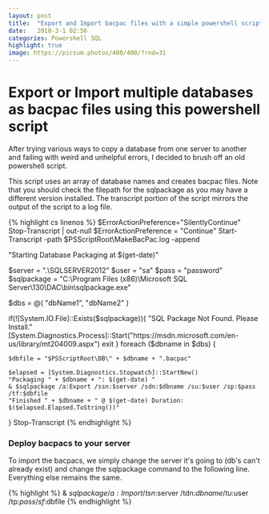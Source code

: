 ```yaml
---
layout: post
title:  "Export and Import bacpac files with a simple powershell script"
date:   2018-3-1 02:56
categories: Powershell SQL
highlight: true
image: https://picsum.photos/400/400/?rnd=31
---
```

# Export or Import multiple databases as bacpac files using this powershell script

After trying various ways to copy a database from one server to another and failing 
with weird and unhelpful errors, I decided to brush off an old powershell script.

This script uses an array of database names and creates bacpac files. Note that you should check the filepath 
for the sqlpackage as you may have a different version installed. The transcript portion of the script mirrors 
the output of the script to a log file.

{% highlight cs linenos %}
$ErrorActionPreference="SilentlyContinue"
Stop-Transcript | out-null
$ErrorActionPreference = "Continue"
Start-Transcript -path $PSScriptRoot\MakeBacPac.log -append

"Starting Database Packaging at $(get-date)"

$server = ".\SQLSERVER2012"
$user = "sa"
$pass = "password"
$sqlpackage = "C:\Program Files (x86)\Microsoft SQL Server\130\DAC\bin\sqlpackage.exe"

$dbs = @(
    "dbName1",
    "dbName2"
)

if(![System.IO.File]::Exists($sqlpackage)){
    "SQL Package Not Found. Please Install."
	[System.Diagnostics.Process]::Start("https://msdn.microsoft.com/en-us/library/mt204009.aspx")
	exit
}
foreach ($dbname in $dbs) {
  
    $dbfile = "$PSScriptRoot\DB\" + $dbname + ".bacpac"
    
    $elapsed = [System.Diagnostics.Stopwatch]::StartNew()
    "Packaging " + $dbname + ": $(get-date) "
    & $sqlpackage /a:Export /ssn:$server /sdn:$dbname /su:$user /sp:$pass /tf:$dbfile
    "Finished " + $dbname + " @ $(get-date) Duration: $($elapsed.Elapsed.ToString())"
}
Stop-Transcript
{% endhighlight %}

### Deploy bacpacs to your server

To import the bacpacs, we simply change the server it's going to (db's can't already exist)
and change the sqlpackage command to the following line. Everything else remains the same.

{% highlight %}
& $sqlpackage /a:Import /tsn:$server /tdn:$dbname /tu:$user /tp:$pass /sf:$dbfile
{% endhighlight %}
